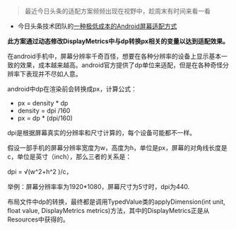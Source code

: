 >最近今日头条的适配方案频频出现在视野中，趁周末有时间来看一看

* 今日头条技术团队的[一种极低成本的Android屏幕适配方式](https://mp.weixin.qq.com/s/d9QCoBP6kV9VSWvVldVVwA)


**此方案通过动态修改DisplayMetrics中与dp转换px相关的变量以达到适配效果。**

在android手机中，屏幕分辨率千奇百怪，想要在各种分辨率的设备上显示基本一致的效果，成本越来越高。android官方提供了dp单位来适配，但是在各种奇怪分辨率下表现并不尽如人意。

android中dp在渲染前会转换成px，计算公式：

* px = density * dp
* density = dpi /160
* px = dp * (dpi/160)

dpi是根据屏幕真实的分辨率和尺寸计算的，每个设备可能都不一样。

假设一部手机的屏幕分辨率宽度为w，高度为h，单位是px，屏幕的对角线长度是c，单位是英寸（inch），那么三者的关系是：

dpi = √(w^2+h^2 )/c，

举例：屏幕分辨率率为1920*1080，屏幕尺寸为5寸时，dpi为440.

布局文件中dp的转换，最终都是调用TypedValue类的applyDimension(int unit, float value, DisplayMetrics metrics)方法，其中的DisplayMetrics正是从Resources中获得的。















